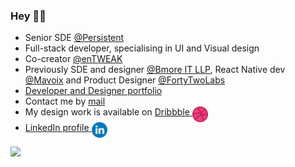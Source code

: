 ### Hey 👋🏽
- Senior SDE [@Persistent](https://www.persistent.com/)
- Full-stack developer, specialising in UI and Visual design
- Co-creator [@enTWEAK](https://www.instagram.com/entweak/)
- Previously SDE and designer [@Bmore IT LLP](https://bmoreits.com/), React Native dev [@Mavoix](https://www.mavoix.in/) and Product Designer [@FortyTwoLabs](https://www.fortytwolabs.com/)
- [Developer and Designer portfolio](https://yatish-dev.netlify.app/)
- Contact me by [mail](mailto:yatish1606@gmail.com)
- My design work is available on [<span style="color: #OOOOFF">Dribbble</span> <img align=top src="https://github.com/yatish1606/yatish1606/blob/master/dribbble.png" alt="dribbble" width="25px"/>](https://dribbble.com/Yatish1606)
- [<span style="color: #OOOOFF">LinkedIn profile</span> <img align=top src="https://github.com/yatish1606/yatish1606/blob/master/linkedin.png" alt="linkedin" width="25px"/>](https://www.linkedin.com/in/yatish-kelkar-850507190/)



 
<!-- [![GitHub Streak](https://github-readme-streak-stats.herokuapp.com/?user=yatish1606&theme=black-ice&hide_border=true&stroke=151515)](https://git.io/streak-stats) -->

<!-- [![Yatish's Github Stats](https://github-readme-stats.vercel.app/api?username=yatish1606&show_icons=true&theme=dark&count_private=true&include_all_commits=true&hide_border=true)](https://github.com/anuraghazra/github-readme-stats)

[![Top Langs](https://github-readme-stats.vercel.app/api/top-langs/?username=yatish1606&layout=compact&langs_count=10&theme=dark&hide_border=true)](https://github.com/anuraghazra/github-readme-stats)
 
 [![willianrod's wakatime stats](https://github-readme-stats.vercel.app/api/wakatime?username=yatish1606&custom_title=WeeklyCoding&layout=compact&theme=dark&hide_border=true)](https://github.com/anuraghazra/github-readme-stats) -->

![](https://komarev.com/ghpvc/?username=yatish1606&color=202020&label=Profile+Views)
